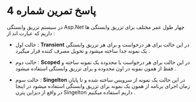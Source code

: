 # پاسخ تمرین شماره 4
در سیستم تزریق وابستگی Asp.Net چهار طول عمر مختلف برای تزریق وابستگی ها داریم که عبارت اند از :
+ حالت اول : **Transient** در این حالت برای هر درخواست و برای هر تزریق وابستگی یک نمونه جدا ساخته میشود و تحویل مصرف کننده قرار میگیرد .
- حالت دوم : **Scoped** در این حالت برای هر درخواست یا محدوده یک نمونه ساخته و فقط از همون نمونه در اون محدوده و برای تزریق وابستگی استفاده میشود .
* حالت سوم : **Singelton** در این حالت یک نمونه از سرویس ساخته شده و تا پایان زمان اجرای برنامه از همون یک نمونه برای تزریق وابستگی استفاده میشود در اینجا در واقع از دیزاین پترن Singelton داریم استفاده میکنیم .
